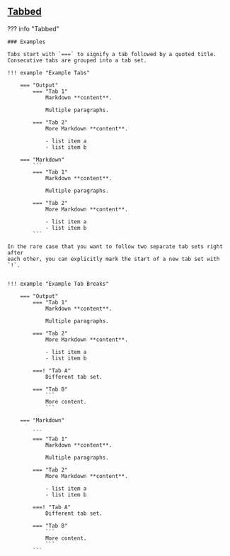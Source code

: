 ## [Tabbed](https://facelessuser.github.io/pymdown-extensions/extensions/tabbed)

??? info "Tabbed"

    ### Examples

    Tabs start with `===` to signify a tab followed by a quoted title.
    Consecutive tabs are grouped into a tab set.

    !!! example "Example Tabs"

        === "Output"
            === "Tab 1"
                Markdown **content**.

                Multiple paragraphs.

            === "Tab 2"
                More Markdown **content**.

                - list item a
                - list item b

        === "Markdown"
            ```
            === "Tab 1"
                Markdown **content**.

                Multiple paragraphs.

            === "Tab 2"
                More Markdown **content**.

                - list item a
                - list item b
            ```

    In the rare case that you want to follow two separate tab sets right after
    each other, you can explicitly mark the start of a new tab set with `!`.


    !!! example "Example Tab Breaks"

        === "Output"
            === "Tab 1"
                Markdown **content**.

                Multiple paragraphs.

            === "Tab 2"
                More Markdown **content**.

                - list item a
                - list item b

            ===! "Tab A"
                Different tab set.

            === "Tab B"
                ```
                More content.
                ```

        === "Markdown"

            ```
            === "Tab 1"
                Markdown **content**.

                Multiple paragraphs.

            === "Tab 2"
                More Markdown **content**.

                - list item a
                - list item b

            ===! "Tab A"
                Different tab set.

            === "Tab B"
                ```
                More content.
                ```
            ```

